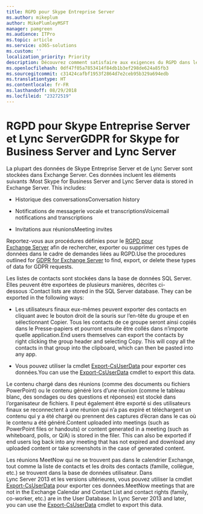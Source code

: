 ```yaml
---
title: RGPD pour Skype Entreprise Server
ms.author: mikeplum
author: MikePlumleyMSFT
manager: pamgreen
ms.audience: ITPro
ms.topic: article
ms.service: o365-solutions
ms.custom: ''
localization_priority: Priority
description: Découvrez comment satisfaire aux exigences du RGPD dans les environnements locaux Skype Entreprise Server et Lync Server.
ms.openlocfilehash: 0df47f05a7853414f84db1b3ef298de624a85fb3
ms.sourcegitcommit: c31424cafbf1953f2864d7e2ceb95b329a694edb
ms.translationtype: HT
ms.contentlocale: fr-FR
ms.lasthandoff: 08/29/2018
ms.locfileid: "23272519"
---
```

# <a name="gdpr-for-skype-for-business-server-and-lync-server"></a><span data-ttu-id="308c1-103">RGPD pour Skype Entreprise Server et Lync Server</span><span class="sxs-lookup"><span data-stu-id="308c1-103">GDPR for Skype for Business Server and Lync Server</span></span>

<span data-ttu-id="308c1-p101">La plupart des données de Skype Entreprise Server et de Lync Server sont stockées dans Exchange Server. Ces données incluent les éléments suivants :</span><span class="sxs-lookup"><span data-stu-id="308c1-p101">Most Skype for Business Server and Lync Server data is stored in Exchange Server. This includes:</span></span>

-   <span data-ttu-id="308c1-106">Historique des conversations</span><span class="sxs-lookup"><span data-stu-id="308c1-106">Conversation history</span></span>

-   <span data-ttu-id="308c1-107">Notifications de messagerie vocale et transcriptions</span><span class="sxs-lookup"><span data-stu-id="308c1-107">Voicemail notifications and transcriptions</span></span>

-   <span data-ttu-id="308c1-108">Invitations aux réunions</span><span class="sxs-lookup"><span data-stu-id="308c1-108">Meeting invites</span></span>

<span data-ttu-id="308c1-109">Reportez-vous aux procédures définies pour le [RGPD pour Exchange Server](gdpr-for-exchange-server.md) afin de rechercher, exporter ou supprimer ces types de données dans le cadre de demandes liées au RGPD.</span><span class="sxs-lookup"><span data-stu-id="308c1-109">Use the procedures outlined for [GDPR for Exchange Server](gdpr-for-exchange-server.md) to find, export, or delete these types of data for GDPR requests.</span></span>

<span data-ttu-id="308c1-p102">Les listes de contacts sont stockées dans la base de données SQL Server. Elles peuvent être exportées de plusieurs manières, décrites ci-dessous :</span><span class="sxs-lookup"><span data-stu-id="308c1-p102">Contact lists are stored in the SQL Server database. They can be exported in the following ways:</span></span>

-   <span data-ttu-id="308c1-p103">Les utilisateurs finaux eux-mêmes peuvent exporter des contacts en cliquant avec le bouton droit de la souris sur l’en-tête du groupe et en sélectionnant Copier. Tous les contacts de ce groupe seront ainsi copiés dans le Presse-papiers et pourront ensuite être collés dans n’importe quelle application.</span><span class="sxs-lookup"><span data-stu-id="308c1-p103">End users themselves can export the contacts by right clicking the group header and selecting Copy. This will copy all the contacts in that group into the clipboard, which can then be pasted into any app.</span></span>

-   <span data-ttu-id="308c1-114">Vous pouvez utiliser la cmdlet [Export-CsUserData](https://docs.microsoft.com/fr-FR/powershell/module/skype/export-csuserdata) pour exporter ces données.</span><span class="sxs-lookup"><span data-stu-id="308c1-114">You can use the [Export-CsUserData](https://docs.microsoft.com/fr-FR/powershell/module/skype/export-csuserdata) cmdlet to export this data.</span></span>

<span data-ttu-id="308c1-p104">Le contenu chargé dans des réunions (comme des documents ou fichiers PowerPoint) ou le contenu généré lors d’une réunion (comme le tableau blanc, des sondages ou des questions et réponses) est stocké dans l’organisateur de fichiers. Il peut également être exporté si des utilisateurs finaux se reconnectent à une réunion qui n’a pas expiré et téléchargent un contenu qui y a été chargé ou prennent des captures d’écran dans le cas où le contenu a été généré.</span><span class="sxs-lookup"><span data-stu-id="308c1-p104">Content uploaded into meetings (such as PowerPoint files or handouts) or content generated in a meeting (such as whiteboard, polls, or Q/A) is stored in the filer. This can also be exported if end users log back into any meeting that has not expired and download any uploaded content or take screenshots in the case of generated content.</span></span>

<span data-ttu-id="308c1-p105">Les réunions MeetNow qui ne se trouvent pas dans le calendrier Exchange, tout comme la liste de contacts et les droits des contacts (famille, collègue, etc.) se trouvent dans la base de données utilisateur. Dans Lync Server 2013 et les versions ultérieures, vous pouvez utiliser la cmdlet [Export-CsUserData](https://docs.microsoft.com/fr-FR/powershell/module/skype/export-csuserdata) pour exporter ces données.</span><span class="sxs-lookup"><span data-stu-id="308c1-p105">MeetNow meetings that are not in the Exchange Calendar and Contact List and contact rights (family, co-worker, etc.) are in the User Database. In Lync Server 2013 and later, you can use the [Export-CsUserData](https://docs.microsoft.com/fr-FR/powershell/module/skype/export-csuserdata) cmdlet to export this data.</span></span>
